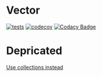 # Vector

[![tests](https://github.com/ximtech/Vector/actions/workflows/cmake-ci.yml/badge.svg)](https://github.com/ximtech/Vector/actions/workflows/cmake-ci.yml)
[![codecov](https://codecov.io/gh/ximtech/Vector/branch/main/graph/badge.svg?token=YKK6M0TWGO)](https://codecov.io/gh/ximtech/Vector)
[![Codacy Badge](https://app.codacy.com/project/badge/Grade/99e9fb7e754f4ffa95ae89b02eb75b08)](https://www.codacy.com/gh/ximtech/Vector/dashboard)

# Depricated
[Use collections instead](https://github.com/ximtech/Collections)
